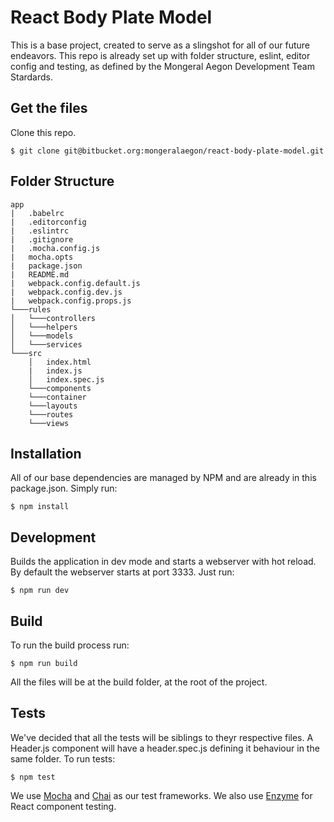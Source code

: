 # React Body Plate Model

This is a base project, created to serve as a slingshot for all of our future endeavors. This repo is already set up with folder structure, eslint, editor config and testing, as defined by the Mongeral Aegon Development Team Stardards.

## Get the files

Clone this repo.

```
$ git clone git@bitbucket.org:mongeralaegon/react-body-plate-model.git
```

## Folder Structure

```
app
|   .babelrc
|   .editorconfig
|   .eslintrc
|   .gitignore
|   .mocha.config.js
|   mocha.opts
|   package.json
|   README.md
|   webpack.config.default.js
|   webpack.config.dev.js  
|   webpack.config.props.js
└───rules
│   └───controllers
│   └───helpers
│   └───models
│   └───services
└───src
    │   index.html
    |   index.js
    │   index.spec.js
    └───components
    └───container
    └───layouts
    └───routes
    └───views
```

## Installation

All of our base dependencies are managed by NPM and are already in this package.json. Simply run:

```
$ npm install
```

## Development

Builds the application in dev mode and starts a webserver with hot reload. By default the webserver starts at port 3333.
Just run:

```
$ npm run dev
```

## Build

To run the build process run:

```
$ npm run build
```

All the files will be at the build folder, at the root of the project.

## Tests

We've decided that all the tests will be siblings to theyr respective files. A Header.js component will have a header.spec.js defining it behaviour in the same folder. To run tests:

```
$ npm test
```

We use [Mocha](https://mochajs.org/) and [Chai](http://chaijs.com/) as our test frameworks. We also use [Enzyme](https://github.com/airbnb/enzyme) for React component testing.
